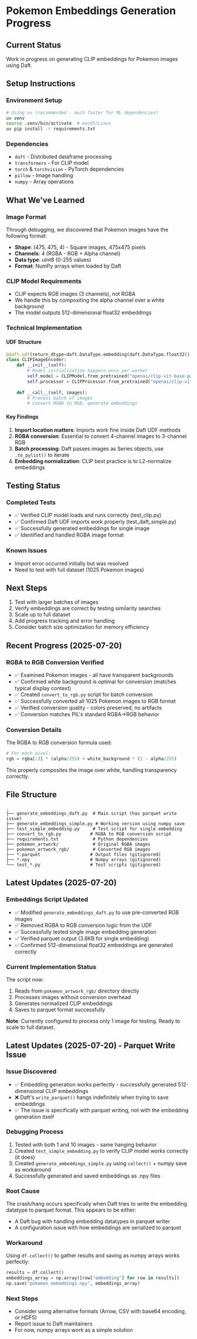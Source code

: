 # Pokemon Embeddings Generation Progress

## Current Status
Work in progress on generating CLIP embeddings for Pokemon images using Daft.

## Setup Instructions

### Environment Setup
```bash
# Using uv (recommended - much faster for ML dependencies)
uv venv
source .venv/bin/activate  # macOS/Linux
uv pip install -r requirements.txt
```

### Dependencies
- `daft` - Distributed dataframe processing
- `transformers` - For CLIP model
- `torch` & `torchvision` - PyTorch dependencies  
- `pillow` - Image handling
- `numpy` - Array operations

## What We've Learned

### Image Format
Through debugging, we discovered that Pokemon images have the following format:
- **Shape**: (475, 475, 4) - Square images, 475x475 pixels
- **Channels**: 4 (RGBA - RGB + Alpha channel)
- **Data type**: uint8 (0-255 values)
- **Format**: NumPy arrays when loaded by Daft

### CLIP Model Requirements
- CLIP expects RGB images (3 channels), not RGBA
- We handle this by compositing the alpha channel over a white background
- The model outputs 512-dimensional float32 embeddings

### Technical Implementation

#### UDF Structure
```python
@daft.udf(return_dtype=daft.DataType.embedding(daft.DataType.float32(), 512))
class CLIPImageEncoder:
    def __init__(self):
        # Model initialization happens once per worker
        self.model = CLIPModel.from_pretrained("openai/clip-vit-base-patch32")
        self.processor = CLIPProcessor.from_pretrained("openai/clip-vit-base-patch32")
    
    def __call__(self, images):
        # Process batch of images
        # Convert RGBA to RGB, generate embeddings
```

#### Key Findings
1. **Import location matters**: Imports work fine inside Daft UDF methods
2. **RGBA conversion**: Essential to convert 4-channel images to 3-channel RGB
3. **Batch processing**: Daft passes images as Series objects, use `.to_pylist()` to iterate
4. **Embedding normalization**: CLIP best practice is to L2-normalize embeddings

## Testing Status

### Completed Tests
- ✅ Verified CLIP model loads and runs correctly (test_clip.py)
- ✅ Confirmed Daft UDF imports work properly (test_daft_simple.py)
- ✅ Successfully generated embeddings for single image
- ✅ Identified and handled RGBA image format

### Known Issues
- Import error occurred initially but was resolved
- Need to test with full dataset (1025 Pokemon images)

## Next Steps
1. Test with larger batches of images
2. Verify embeddings are correct by testing similarity searches
3. Scale up to full dataset
4. Add progress tracking and error handling
5. Consider batch size optimization for memory efficiency

## Recent Progress (2025-07-20)

### RGBA to RGB Conversion Verified
- ✅ Examined Pokemon images - all have transparent backgrounds
- ✅ Confirmed white background is optimal for conversion (matches typical display context)
- ✅ Created `convert_to_rgb.py` script for batch conversion
- ✅ Successfully converted all 1025 Pokemon images to RGB format
- ✅ Verified conversion quality - colors preserved, no artifacts
- ✅ Conversion matches PIL's standard RGBA→RGB behavior

### Conversion Details
The RGBA to RGB conversion formula used:
```python
# For each pixel:
rgb = rgba[:3] * (alpha/255) + white_background * (1 - alpha/255)
```
This properly composites the image over white, handling transparency correctly.

## File Structure
```
.
├── generate_embeddings_daft.py  # Main script (has parquet write issue)
├── generate_embeddings_simple.py # Working version using numpy save
├── test_simple_embedding.py     # Test script for single embedding
├── convert_to_rgb.py           # RGBA to RGB conversion script
├── requirements.txt             # Python dependencies
├── pokemon_artwork/             # Original RGBA images
├── pokemon_artwork_rgb/         # Converted RGB images
├── *.parquet                   # Output files (gitignored)
├── *.npy                       # Numpy arrays (gitignored)
└── test_*.py                   # Test scripts (gitignored)
```

## Latest Updates (2025-07-20)

### Embeddings Script Updated
- ✅ Modified `generate_embeddings_daft.py` to use pre-converted RGB images
- ✅ Removed RGBA to RGB conversion logic from the UDF
- ✅ Successfully tested single image embedding generation
- ✅ Verified parquet output (3.8KB for single embedding)
- ✅ Confirmed 512-dimensional float32 embeddings are generated correctly

### Current Implementation Status
The script now:
1. Reads from `pokemon_artwork_rgb/` directory directly
2. Processes images without conversion overhead
3. Generates normalized CLIP embeddings
4. Saves to parquet format successfully

**Note**: Currently configured to process only 1 image for testing. Ready to scale to full dataset.

## Latest Updates (2025-07-20) - Parquet Write Issue

### Issue Discovered
- ✅ Embedding generation works perfectly - successfully generated 512-dimensional CLIP embeddings
- ❌ Daft's `write_parquet()` hangs indefinitely when trying to save embeddings
- ✅ The issue is specifically with parquet writing, not with the embedding generation itself

### Debugging Process
1. Tested with both 1 and 10 images - same hanging behavior
2. Created `test_simple_embedding.py` to verify CLIP model works correctly (it does)
3. Created `generate_embeddings_simple.py` using `collect()` + numpy save as workaround
4. Successfully generated and saved embeddings as .npy files

### Root Cause
The crash/hang occurs specifically when Daft tries to write the embedding datatype to parquet format. This appears to be either:
- A Daft bug with handling embedding datatypes in parquet writer
- A configuration issue with how embeddings are serialized to parquet

### Workaround
Using `df.collect()` to gather results and saving as numpy arrays works perfectly:
```python
results = df.collect()
embeddings_array = np.array([row["embedding"] for row in results])
np.save("pokemon_embeddings.npy", embeddings_array)
```

### Next Steps
- Consider using alternative formats (Arrow, CSV with base64 encoding, or HDF5)
- Report issue to Daft maintainers
- For now, numpy arrays work as a simple solution
